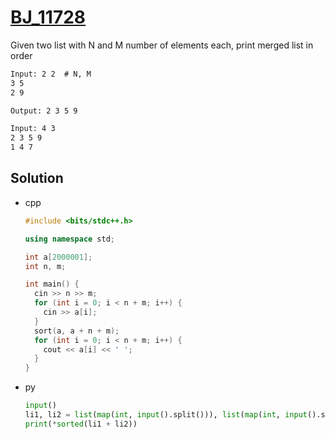 # [BJ_11728](https://acmicpc.net/problem/11728)

Given two list with N and M number of elements each, print merged list in order

```txt
Input: 2 2  # N, M
3 5
2 9

Output: 2 3 5 9

Input: 4 3
2 3 5 9
1 4 7
```

## Solution

* cpp

  ```cpp
  #include <bits/stdc++.h>

  using namespace std;

  int a[2000001];
  int n, m;

  int main() {
    cin >> n >> m;
    for (int i = 0; i < n + m; i++) {
      cin >> a[i];
    }
    sort(a, a + n + m);
    for (int i = 0; i < n + m; i++) {
      cout << a[i] << ' ';
    }
  }
  ```

* py

  ```py
  input()
  li1, li2 = list(map(int, input().split())), list(map(int, input().split()))
  print(*sorted(li1 + li2))
  ```
